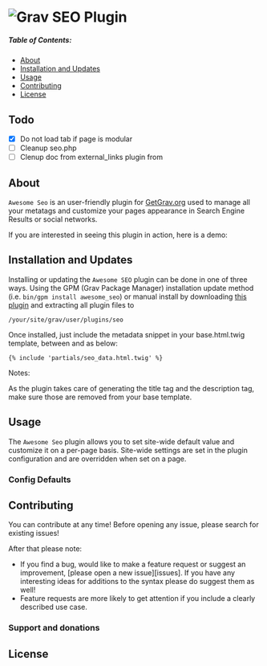 # ![Grav SEO Plugin](https://github.com/paulmassen/grav_seo_plugin/blob/master/gravlogo3.png?raw=true)


##### Table of Contents:

* [About](#about)
* [Installation and Updates](#installation-and-updates)
* [Usage](#usage)
* [Contributing](#contributing)
* [License](#license)

## Todo

- [x] Do not load tab if page is modular
- [ ] Cleanup seo.php
- [ ] Clenup doc from external_links plugin from

## About

`Awesome Seo` is an user-friendly plugin for [GetGrav.org](http://getgrav.org) used to manage all your metatags and customize your pages appearance in Search Engine Results or social networks.

If you are interested in seeing this plugin in action, here is a demo:



## Installation and Updates

Installing or updating the `Awesome SEO` plugin can be done in one of three ways. Using the GPM (Grav Package Manager) installation update method (i.e. `bin/gpm install awesome_seo`) or manual install by downloading [this plugin](https://github.com/paulmassen/grav_seo_plugin) and extracting all plugin files to

    /your/site/grav/user/plugins/seo

Once installed, just include the metadata snippet in your base.html.twig template, between <head> and </head> as below:
```
{% include 'partials/seo_data.html.twig' %}
```

Notes:

As the plugin takes care of generating the title tag and the description tag, make sure those are removed from your base template.

## Usage

The `Awesome Seo` plugin allows you to set site-wide default value and customize it on a per-page basis. 
Site-wide settings are set in the plugin configuration and are overridden when set on a page.

### Config Defaults



## Contributing

You can contribute at any time! Before opening any issue, please search for existing issues!

After that please note:

* If you find a bug, would like to make a feature request or suggest an improvement, [please open a new issue][issues]. If you have any interesting ideas for additions to the syntax please do suggest them as well!
* Feature requests are more likely to get attention if you include a clearly described use case.


### Support and donations


## License


